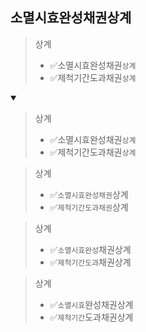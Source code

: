 ## 소멸시효완성채권상계
> 상계
> - ✅소멸시효완성채권`상계`
> - ✅제척기간도과채권`상계`
<details open>
    <summary></summary>

> 상계
> - ✅소멸시효완성채권`상계`
> - ✅제척기간도과채권`상계`

> 상계
> - ✅`소멸시효완성채권`상계
> - ✅`제척기간도과채권`상계

> 상계
> - ✅`소멸시효완성`채권상계
> - ✅`제척기간도과`채권상계

> 상계
> - ✅`소멸시효`완성채권상계
> - ✅`제척기간`도과채권상계
</details>
